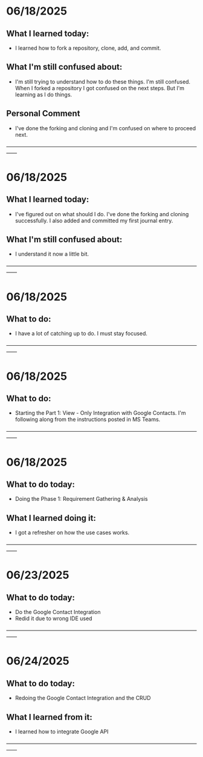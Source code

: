 # 06/18/2025
## What I learned today:
- I learned how to fork a repository, clone, add, and commit.

## What I'm still confused about: 
- I'm still trying to understand how to do these things. I'm still confused. When I forked a repository I got confused on the next steps. But I'm learning as I do things.

## Personal Comment
- I've done the forking and cloning and I'm confused on where to proceed next.

――――――――――――――――――――――――――――――――――――――

# 06/18/2025
## What I learned today:
- I've figured out on what should I do. I've done the forking and cloning successfully. I also added and committed my first journal entry.

## What I'm still confused about: 
- I understand it now a little bit.

――――――――――――――――――――――――――――――――――――――

# 06/18/2025
## What to do:
- I have a lot of catching up to do. I must stay focused.

――――――――――――――――――――――――――――――――――――――

# 06/18/2025
## What to do:
- Starting the Part 1: View - Only Integration with Google Contacts. I'm following along from the instructions posted in MS Teams.

――――――――――――――――――――――――――――――――――――――

# 06/18/2025
## What to do today:
- Doing the Phase 1: Requirement Gathering & Analysis

## What I learned doing it:
- I got a refresher on how the use cases works.

――――――――――――――――――――――――――――――――――――――

# 06/23/2025
## What to do today:
- Do the Google Contact Integration
- Redid it due to wrong IDE used

――――――――――――――――――――――――――――――――――――――

# 06/24/2025
## What to do today:
- Redoing the Google Contact Integration and the CRUD

## What I learned from it:
- I learned how to integrate Google API

――――――――――――――――――――――――――――――――――――――